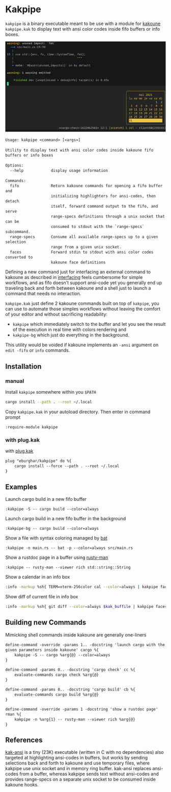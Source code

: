 # Kakpipe

`kakpipe` is a binary executable meant to be use with a module for [kakoune](https://kakoune.org/) `kakpipe.kak`
to display text with ansi color codes inside fifo buffers or info boxes.

![kakpipe](kakpipe.png?raw=true "colors in kakoune fifo buffer and info box")

```
Usage: kakpipe <command> [<args>]

Utility to display text with ansi color codes inside kakoune fifo buffers or info boxes

Options:
  --help            display usage information

Commands:
  fifo              Return kakoune commands for opening a fifo buffer and
                    initializing highlighters for ansi-codes, then detach
                    itself, forward command output to the fifo, and serve
                    range-specs definitions through a unix socket that can be
                    consumed to stdout with the `range-specs` subcommand.
  range-specs       Consume all available range-specs up to a given selection
                    range from a given unix socket.
  faces             Forward stdin to stdout with ansi color codes converted to
                    kakoune face definitions
```

Defining a new command just for interfacing an external command to kakoune as described in
[interfacing](https://github.com/mawww/kakoune/blob/master/doc/interfacing.asciidocSometimes) feels cumbersome for
simple workflows, and as fifo doesn't support ansi-code yet you generally end up traveling back and forth between
kakoune and a shell just to launch a command that needs no interaction.

`kakpipe.kak` just define 2 kakoune commands built on top of `kakpipe`, you can use to automate those simples
workflows without leaving the comfort of your editor and without sacrificing readability:
- `kakpipe` which immediately switch to the buffer and let you see the result of the execution in real time with colors
   rendering and
- `kakpipe-bg` which just do everything in the background.


This utility would be voided if kakoune implements an `-ansi` argument on `edit -fifo` or `info` commands.

## Installation

### manual

Install `kakpipe` somewhere within you `$PATH`

```sh
cargo install --path . --root ~/.local
```

Copy `kakpipe.kak` in your autoload directory. Then enter in command prompt

```
:require-module kakpipe
```

### with plug.kak

with [plug.kak](https://github.com/andreyorst/plug.kak)

```
plug "eburghar/kakpipe" do %{
	cargo install --force --path . --root ~/.local
}
```

## Examples

Launch cargo build in a new fifo buffer

```
:kakpipe -S -- cargo build --color=always
```

Launch cargo build in a new fifo buffer in the background

```
:kakpipe-bg -- cargo build --color=always
```

Show a file with syntax coloring managed by [bat](https://github.com/sharkdp/bat)

```
:kakpipe -n main.rs -- bat -p --color=always src/main.rs
```

Show a rustdoc page in a buffer using [rusty-man](https://git.sr.ht/~ireas/rusty-man)

```
:kakpipe -- rusty-man --viewer rich std::string::String
```

Show a calendar in an info box

```sh
:info -markup %sh{ TERM=xterm-256color cal --color=always | kakpipe faces }
```

Show diff of current file in info box

```sh
:info -markup %sh{ git diff --color=always $kak_buffile | kakpipe faces }
```

## Building new Commands

Mimicking shell commands inside kakoune are generally one-liners

```
define-command -override -params 1.. -docstring 'launch cargo with the given parameters inside kakoune' cargo %{
	kakpipe -S -- cargo %arg{@} --color=always
}
```

```
define-command -params 0.. -docstring 'cargo check' cc %{
	evaluate-commands cargo check %arg{@}
}
```

```
define-command -params 0.. -docstring 'cargo build' cb %{
	evaluate-commands cargo build %arg{@}
}
```

```
define-command -override -params 1 -docstring 'show a rustdoc page' rman %{
	kakpipe -n %arg{1} -- rusty-man --viewer rich %arg{@}
}
```

## References

[kak-ansi](https://github.com/eraserhd/kak-ansi) is a tiny (23K) executable (written in C with no dependencies)
also targeted at highlighting ansi-codes in buffers, but works by sending selections back and forth to kakoune
and use temporary files, where kakpipe use unix socket and in memory ring buffer. kak-ansi replaces ansi-codes from
a buffer, whereas kakpipe sends text without ansi-codes and provides range-specs on a separate unix socket to be
consumed inside kakoune hooks.
